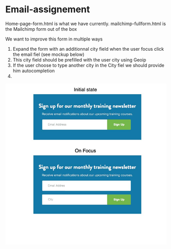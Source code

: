 # Email-assignement


Home-page-form.html is what we have currently.
mailchimp-fullform.html is the Mailchimp form out of the box

We want to improve this form in multiple ways
1. Expand the form with an additionnal city field when the user focus click the email fiel (see mockup below)
2. This city field should be prefilled with the user city using Geoip
2. If the user choose to type another city in the City fiel we should provide him autocompletion
3. 
![GitHub Logo](https://github.com/evolvingweb/Email-assignement/blob/master/mockup.jpg?raw=true)
